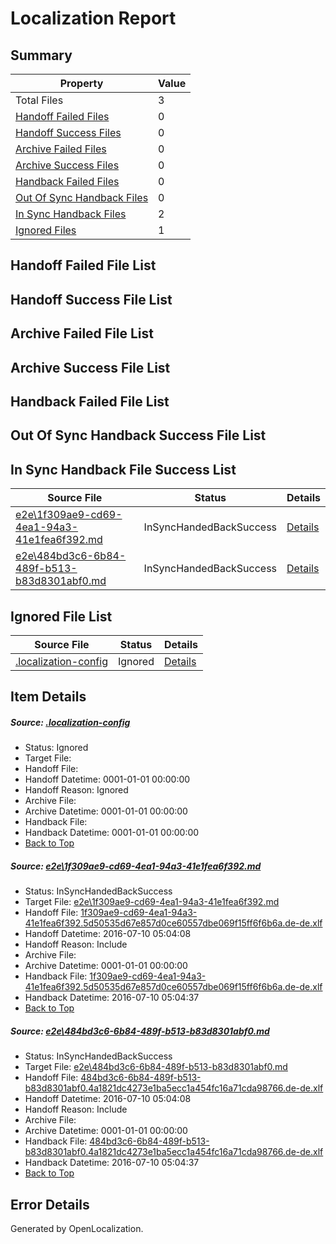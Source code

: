 # <a name='report-top'></a> Localization Report

## Summary
 Property | Value 
 -------- | ----- 
 Total Files | 3
[ Handoff Failed Files ](#handoff-failed-list)| 0
[ Handoff Success Files ](#handoff-success-list)| 0
[ Archive Failed Files ](#archive-failed-list)| 0
[ Archive Success Files ](#archive-success-list)| 0
[ Handback Failed Files ](#handback-failed-list)| 0
[ Out Of Sync Handback Files ](#outofsync-handback-success-list)| 0
[ In Sync Handback Files ](#insync-handback-success-list)| 2
[ Ignored Files ](#ignored-list)| 1

## <a name='handoff-failed-list'></a> Handoff Failed File List

## <a name='handoff-success-list'></a> Handoff Success File List

## <a name='archive-failed-list'></a> Archive Failed File List

## <a name='archive-success-list'></a> Archive Success File List

## <a name='handback-failed-list'></a> Handback Failed File List

## <a name='outofsync-handback-success-list'></a> Out Of Sync Handback Success File List

## <a name='insync-handback-success-list'></a> In Sync Handback File Success List
 Source File | Status | Details 
 ----------- | ------ | ------- 
 [e2e\1f309ae9-cd69-4ea1-94a3-41e1fea6f392.md](https://github.com/OpenLocalizationTestOrg/oltest/blob/257b75d2e413dc31d70fc4877767d59504f2e94c/e2e/1f309ae9-cd69-4ea1-94a3-41e1fea6f392.md) | InSyncHandedBackSuccess | [Details](#08ffe6e5b68e632f038b1ac87141c21875238dd41)
 [e2e\484bd3c6-6b84-489f-b513-b83d8301abf0.md](https://github.com/OpenLocalizationTestOrg/oltest/blob/257b75d2e413dc31d70fc4877767d59504f2e94c/e2e/484bd3c6-6b84-489f-b513-b83d8301abf0.md) | InSyncHandedBackSuccess | [Details](#cd9dfcfee8fe4d47ee7db942ad009fc91174fc592)

## <a name='ignored-list'></a> Ignored File List
 Source File | Status | Details 
 ----------- | ------ | ------- 
 [.localization-config](https://github.com/OpenLocalizationTestOrg/oltest/blob/257b75d2e413dc31d70fc4877767d59504f2e94c/.localization-config) | Ignored | [Details](#3d4f252ac210baf56311d7e97dcc2db10974dbd20)

## Item Details
##### <a name='3d4f252ac210baf56311d7e97dcc2db10974dbd20'></a> Source: [.localization-config](https://github.com/OpenLocalizationTestOrg/oltest/blob/257b75d2e413dc31d70fc4877767d59504f2e94c/.localization-config)
* Status: Ignored
* Target File: 
* Handoff File: 
* Handoff Datetime: 0001-01-01 00:00:00
* Handoff Reason: Ignored
* Archive File: 
* Archive Datetime: 0001-01-01 00:00:00
* Handback File: 
* Handback Datetime: 0001-01-01 00:00:00
* [Back to Top](#report-top)

##### <a name='08ffe6e5b68e632f038b1ac87141c21875238dd41'></a> Source: [e2e\1f309ae9-cd69-4ea1-94a3-41e1fea6f392.md](https://github.com/OpenLocalizationTestOrg/oltest/blob/257b75d2e413dc31d70fc4877767d59504f2e94c/e2e/1f309ae9-cd69-4ea1-94a3-41e1fea6f392.md)
* Status: InSyncHandedBackSuccess
* Target File: [e2e\1f309ae9-cd69-4ea1-94a3-41e1fea6f392.md](https://github.com/OpenLocalizationTestOrg/oltest-dede-fly/blob/f86dbd70b1a87017abeb38dfa67dc6c433175c2b/e2e/1f309ae9-cd69-4ea1-94a3-41e1fea6f392.md)
* Handoff File: [1f309ae9-cd69-4ea1-94a3-41e1fea6f392.5d50535d67e857d0ce60557dbe069f15ff6f6b6a.de-de.xlf](https://github.com/OpenLocalizationTestOrg/olhandoff-e2e/blob/623be7376fb731da4a23fbb35cb89aeeb863eb90/ol-handoff/OpenLocalizationTestOrg/oltest-dede-fly/ci/ht/1f309ae9-cd69-4ea1-94a3-41e1fea6f392.5d50535d67e857d0ce60557dbe069f15ff6f6b6a.de-de.xlf)
* Handoff Datetime: 2016-07-10 05:04:08
* Handoff Reason: Include
* Archive File: 
* Archive Datetime: 0001-01-01 00:00:00
* Handback File: [1f309ae9-cd69-4ea1-94a3-41e1fea6f392.5d50535d67e857d0ce60557dbe069f15ff6f6b6a.de-de.xlf](https://github.com/OpenLocalizationTestOrg/olhandback-e2e/blob/84e21a00a086175f6b43f5b08283ff489f2eaafa/ol-handback/OpenLocalizationTestOrg/oltest-dede-fly/ci/ht/1f309ae9-cd69-4ea1-94a3-41e1fea6f392.5d50535d67e857d0ce60557dbe069f15ff6f6b6a.de-de.xlf)
* Handback Datetime: 2016-07-10 05:04:37
* [Back to Top](#report-top)

##### <a name='cd9dfcfee8fe4d47ee7db942ad009fc91174fc592'></a> Source: [e2e\484bd3c6-6b84-489f-b513-b83d8301abf0.md](https://github.com/OpenLocalizationTestOrg/oltest/blob/257b75d2e413dc31d70fc4877767d59504f2e94c/e2e/484bd3c6-6b84-489f-b513-b83d8301abf0.md)
* Status: InSyncHandedBackSuccess
* Target File: [e2e\484bd3c6-6b84-489f-b513-b83d8301abf0.md](https://github.com/OpenLocalizationTestOrg/oltest-dede-fly/blob/f86dbd70b1a87017abeb38dfa67dc6c433175c2b/e2e/484bd3c6-6b84-489f-b513-b83d8301abf0.md)
* Handoff File: [484bd3c6-6b84-489f-b513-b83d8301abf0.4a1821dc4273e1ba5ecc1a454fc16a71cda98766.de-de.xlf](https://github.com/OpenLocalizationTestOrg/olhandoff-e2e/blob/623be7376fb731da4a23fbb35cb89aeeb863eb90/ol-handoff/OpenLocalizationTestOrg/oltest-dede-fly/ci/ht/484bd3c6-6b84-489f-b513-b83d8301abf0.4a1821dc4273e1ba5ecc1a454fc16a71cda98766.de-de.xlf)
* Handoff Datetime: 2016-07-10 05:04:08
* Handoff Reason: Include
* Archive File: 
* Archive Datetime: 0001-01-01 00:00:00
* Handback File: [484bd3c6-6b84-489f-b513-b83d8301abf0.4a1821dc4273e1ba5ecc1a454fc16a71cda98766.de-de.xlf](https://github.com/OpenLocalizationTestOrg/olhandback-e2e/blob/84e21a00a086175f6b43f5b08283ff489f2eaafa/ol-handback/OpenLocalizationTestOrg/oltest-dede-fly/ci/ht/484bd3c6-6b84-489f-b513-b83d8301abf0.4a1821dc4273e1ba5ecc1a454fc16a71cda98766.de-de.xlf)
* Handback Datetime: 2016-07-10 05:04:37
* [Back to Top](#report-top)


## Error Details

Generated by OpenLocalization.
